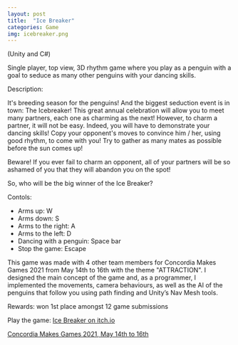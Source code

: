 ```yaml
---
layout: post
title:  "Ice Breaker"
categories: Game
img: icebreaker.png
---
```

(Unity and C#)

Single player, top view, 3D rhythm game where you play as a penguin with a goal to seduce as many other penguins with your dancing skills.

Description:

It's breeding season for the penguins! And the biggest seduction event is in town: The Icebreaker! This great annual celebration will allow you to meet many partners, each one as charming as the next! However, to charm a partner, it will not be easy. Indeed, you will have to demonstrate your dancing skills!
Copy your opponent's moves to convince him / her, using good rhythm, to come with you! Try to gather as many mates as possible before the sun comes up!

Beware! If you ever fail to charm an opponent, all of your partners will be so ashamed of you that they will abandon you on the spot!

So, who will be the big winner of the Ice Breaker?

Contols:

- Arms up: W
- Arms down: S
- Arms to the right: A
- Arms to the left: D
- Dancing with a penguin: Space bar
- Stop the game: Escape

This game was made with 4 other team members for Concordia Makes Games 2021 from May 14th to 16th with the theme "ATTRACTION". I designed the main concept of the game and, as a programmer, I implemented the movements, camera behaviours, as well as the AI of the penguins that follow you using path finding and Unity’s Nav Mesh tools.

Rewards: won 1st place amongst 12 game submissions

Play the game: [Ice Breaker on itch.io](https://jeremielapointe.itch.io/icebreaker)

[Concordia Makes Games 2021, May 14th to 16th](https://itch.io/jam/concordia-make-games)
